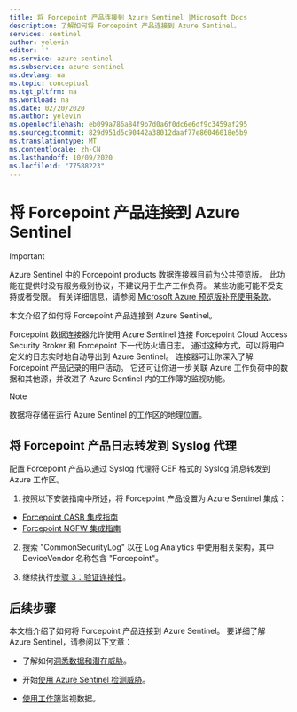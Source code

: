 ```yaml
---
title: 将 Forcepoint 产品连接到 Azure Sentinel |Microsoft Docs
description: 了解如何将 Forcepoint 产品连接到 Azure Sentinel。
services: sentinel
author: yelevin
editor: ''
ms.service: azure-sentinel
ms.subservice: azure-sentinel
ms.devlang: na
ms.topic: conceptual
ms.tgt_pltfrm: na
ms.workload: na
ms.date: 02/20/2020
ms.author: yelevin
ms.openlocfilehash: eb099a786a84f9b7d0a6f0dc6e6df9c3459af295
ms.sourcegitcommit: 829d951d5c90442a38012daaf77e86046018e5b9
ms.translationtype: MT
ms.contentlocale: zh-CN
ms.lasthandoff: 10/09/2020
ms.locfileid: "77588223"
---
```

# <a name="connect-your-forcepoint-products-to-azure-sentinel"></a>将 Forcepoint 产品连接到 Azure Sentinel

> [!IMPORTANT]
> Azure Sentinel 中的 Forcepoint products 数据连接器目前为公共预览版。 此功能在提供时没有服务级别协议，不建议用于生产工作负荷。 某些功能可能不受支持或者受限。 有关详细信息，请参阅 [Microsoft Azure 预览版补充使用条款](https://azure.microsoft.com/support/legal/preview-supplemental-terms/)。


本文介绍了如何将 Forcepoint 产品连接到 Azure Sentinel。 

Forcepoint 数据连接器允许使用 Azure Sentinel 连接 Forcepoint Cloud Access Security Broker 和 Forcepoint 下一代防火墙日志。 通过这种方式，可以将用户定义的日志实时地自动导出到 Azure Sentinel。 连接器可让你深入了解 Forcepoint 产品记录的用户活动。 它还可让你进一步关联 Azure 工作负荷中的数据和其他源，并改进了 Azure Sentinel 内的工作簿的监视功能。

> [!NOTE]
> 数据将存储在运行 Azure Sentinel 的工作区的地理位置。



## <a name="forward-forcepoint-product-logs-to-the-syslog-agent"></a>将 Forcepoint 产品日志转发到 Syslog 代理 

配置 Forcepoint 产品以通过 Syslog 代理将 CEF 格式的 Syslog 消息转发到 Azure 工作区。

1. 按照以下安装指南中所述，将 Forcepoint 产品设置为 Azure Sentinel 集成：
 - [Forcepoint CASB 集成指南](https://frcpnt.com/casb-sentinel)
 - [Forcepoint NGFW 集成指南](https://frcpnt.com/ngfw-sentinel)

2. 搜索 "CommonSecurityLog" 以在 Log Analytics 中使用相关架构，其中 DeviceVendor 名称包含 "Forcepoint"。 

3. 继续执行[步骤 3：验证连接性](connect-cef-verify.md)。



## <a name="next-steps"></a>后续步骤

本文档介绍了如何将 Forcepoint 产品连接到 Azure Sentinel。 要详细了解 Azure Sentinel，请参阅以下文章：

- 了解如何[洞悉数据和潜在威胁](quickstart-get-visibility.md)。

- 开始[使用 Azure Sentinel 检测威胁](tutorial-detect-threats-built-in.md)。

- [使用工作簿](tutorial-monitor-your-data.md)监视数据。